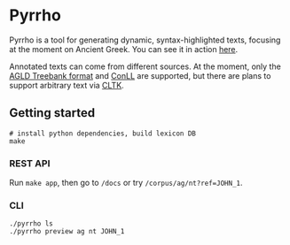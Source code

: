 # Pyrrho

Pyrrho is a tool for generating dynamic, syntax-highlighted texts, focusing at the moment on Ancient Greek. You can see it in action [here](https://vcar.dev/read/xenophon/anabasis/111/).

Annotated texts can come from different sources. At the moment, only the [AGLD Treebank format](https://perseusdl.github.io/treebank_data/) and [ConLL](https://universaldependencies.org/format.html) are supported, but there are plans to support arbitrary text via [CLTK](https://github.com/cltk/cltk).

## Getting started

```
# install python dependencies, build lexicon DB
make
```

### REST API

Run `make app`, then go to `/docs` or try `/corpus/ag/nt?ref=JOHN_1`.

### CLI

```
./pyrrho ls
./pyrrho preview ag nt JOHN_1
```
